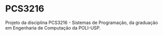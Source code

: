 # PCS3216
Projeto da disciplina PCS3216 - Sistemas de Programação, da graduação em Engenharia de Computação da POLI-USP.
